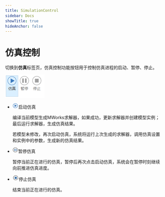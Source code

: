 ```yaml
---
title: SimulationControl
sidebar: Docs
showTitle: true
hideAnchor: false
---
```

# 仿真控制

切换到**仿真**标签页，仿真控制功能按钮用于控制仿真进程的启动、暂停、停止。

![仿真控制按钮](SimulationControl.assets/仿真控制按钮.png)

- ![启动仿真](SimulationControl.assets/启动仿真.png)启动仿真

  编译当前模型生成MWorks求解器，如果成功，更新求解器并创建模型实例；最后运行求解器，生成仿真结果。

  若模型未修改，再次启动仿真，系统将运行上次生成的求解器，调用仿真设置和实例中的参数，生成新的仿真结果。

- ![暂停仿真](SimulationControl.assets/暂停仿真.png)暂停仿真
  
  暂停当前正在进行的仿真，暂停后再次点击启动仿真，系统会在暂停时刻继续向前推进仿真进度。
  
- ![停止仿真](SimulationControl.assets/停止仿真.png)停止仿真
  
  结束当前正在进行的仿真。

  